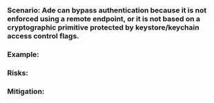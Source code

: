 ### Scenario: Ade can bypass authentication because it is not enforced using a remote endpoint, or it is not based on a cryptographic primitive protected by keystore/keychain access control flags.

### Example:

### Risks: 

### Mitigation: